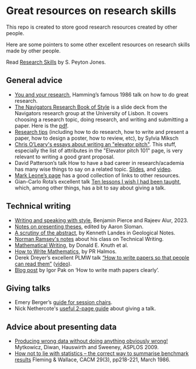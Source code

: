 # Great resources on research skills
This repo is created to store good research resources created by other people.

Here are some pointers to some other excellent resources on research skills made by other people.

Read [Research Skills](https://simon.peytonjones.org/research-skills/) by S. Peyton Jones.

## General advice

- [You and your research](https://gwern.net/doc/science/1986-hamming), Hamming’s famous 1986 talk on how to do great research.
- [The Navigators Research Book of Style](https://navigators.di.fc.ul.pt/wiki/The_Navigators_Research_Book_of_Style) is a slide deck from the Navigators research group at the University of Lisbon. It covers choosing a research topic, doing research, and writing and submitting a paper. Here is the [pdf](resources/general/How-to-do-Research-in-the-Navigators.pdf).
- [Research tips](http://www.ifs.tuwien.ac.at/~silvia/research-tips/) (including how to do research, how to write and present a paper, how to design a poster, how to review, etc), by Sylvia Miksch
- [Chris O’Leary's essays about writing an "elevator pitch"](http://www.elevatorpitchessentials.com/essays/ElevatorPitch.html). This stuff, especially the list of attributes in the "Elevator pitch 101" page, is very relevant to writing a good grant proposal.
- David Patterson’s talk How to have a bad career in research/academia has many wise things to say on a related topic. [Slides](https://people.eecs.berkeley.edu/~pattrsn/talks/BadCareer.pdf), and [video](https://www.youtube.com/watch?v=Rn1w4MRHIhc).
- [Mark Leone’s page](http://www.cs.cmu.edu/afs/cs.cmu.edu/user/mleone/web/how-to.html) has a good collection of links to other resources.
- Gian-Carlo Rota’s excellent talk [Ten lessons I wish I had been taught](https://www.ams.org/notices/199701/comm-rota.pdf), which, among other things, has a bit to say about giving a talk.

## Technical writing

- [Writing and speaking with style](https://docs.google.com/document/d/1_vBXbugoLjO171w3wovs3ugmRQI-O6EcSVFDBF7eUzE), Benjamin Pierce and Rajeev Alur, 2023.
- [Notes on presenting theses](https://www.cs.bham.ac.uk/research/projects/poplog/teach/theses.pdf), edited by Aaron Sloman.
- [A scrutiny of the abstract](https://www.microsoft.com/en-us/research/uploads/prod/2016/06/scrutiny.pdf), by Kenneth Landes in Geological Notes.
- [Norman Ramsey's notes](https://www.cs.tufts.edu/~nr/pubs/two-abstract.html) about his class on Technical Writing.
- [Mathematical Writing](http://tex.loria.fr/typographie/mathwriting.pdf), by Donald E. Knuth et al.
- [How to Write Mathematics](http://www.stat.rice.edu/~riedi/Halmos.html), by PR Halmos.
- Derek Dreyer’s excellent PLMW talk [“How to write papers so that people can read them”]([path/to/slides.pdf](https://people.mpi-sws.org/~dreyer/talks/talk-plmw21icfp.pdf)) ([video](https://www.youtube.com/watch?v=PM1Atui30qU)).
- [Blog post](https://igorpak.wordpress.com/2017/07/12/how-to-write-math-papers-clearly/) by Igor Pak on ‘How to write math papers clearly’.

## Giving talks

- Emery Berger’s [guide for session chairs](https://emeryblogger.com/2016/06/08/a-guide-for-session-chairs/).
- Nick Nethercote's [useful 2-page guide](http://www.cs.um.edu.mt/gordon.pace/Teaching/HowToPresentAPaper/SupplementaryReading/nethercote.pdf) about giving a talk.

## Advice about presenting data

- [Producing wrong data without doing anything obviously wrong!](http://portal.acm.org/citation.cfm?id=1508244.1508275) Mytkowicz, Diwan, Hauswirth and Sweeney, ASPLOS 2009.
- [How not to lie with statistics – the correct way to summarise benchmark results](http://portal.acm.org/citation.cfm?id=5666.5673&coll=GUIDE&dl=GUIDE&CFID=106744944&CFTOKEN=90490737) Fleming & Wallace, CACM 29(3), pp218-221, March 1986.
